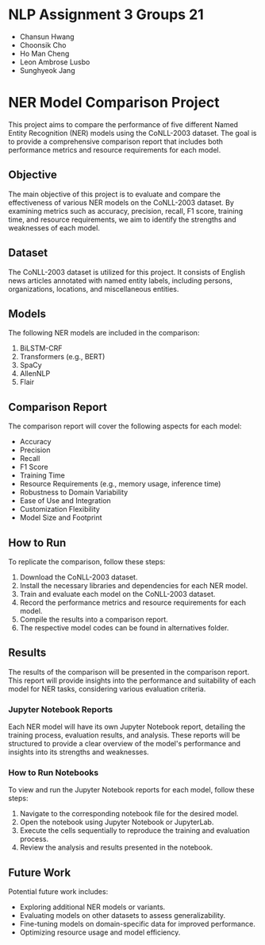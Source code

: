 # NLP Assignment 3 Groups 21

- Chansun Hwang
- Choonsik Cho
- Ho Man Cheng
- Leon Ambrose Lusbo
- Sunghyeok Jang

# NER Model Comparison Project

This project aims to compare the performance of five different Named Entity Recognition (NER) models using the CoNLL-2003 dataset. The goal is to provide a comprehensive comparison report that includes both performance metrics and resource requirements for each model.

## Objective
The main objective of this project is to evaluate and compare the effectiveness of various NER models on the CoNLL-2003 dataset. By examining metrics such as accuracy, precision, recall, F1 score, training time, and resource requirements, we aim to identify the strengths and weaknesses of each model.

## Dataset
The CoNLL-2003 dataset is utilized for this project. It consists of English news articles annotated with named entity labels, including persons, organizations, locations, and miscellaneous entities.

## Models
The following NER models are included in the comparison:
1. BiLSTM-CRF
2. Transformers (e.g., BERT)
3. SpaCy
4. AllenNLP
5. Flair

## Comparison Report
The comparison report will cover the following aspects for each model:
- Accuracy
- Precision
- Recall
- F1 Score
- Training Time
- Resource Requirements (e.g., memory usage, inference time)
- Robustness to Domain Variability
- Ease of Use and Integration
- Customization Flexibility
- Model Size and Footprint

## How to Run
To replicate the comparison, follow these steps:
1. Download the CoNLL-2003 dataset.
2. Install the necessary libraries and dependencies for each NER model.
3. Train and evaluate each model on the CoNLL-2003 dataset.
4. Record the performance metrics and resource requirements for each model.
5. Compile the results into a comparison report.
6. The respective model codes can be found in alternatives folder.

## Results
The results of the comparison will be presented in the comparison report. This report will provide insights into the performance and suitability of each model for NER tasks, considering various evaluation criteria.

### Jupyter Notebook Reports
Each NER model will have its own Jupyter Notebook report, detailing the training process, evaluation results, and analysis. These reports will be structured to provide a clear overview of the model's performance and insights into its strengths and weaknesses.

### How to Run Notebooks
To view and run the Jupyter Notebook reports for each model, follow these steps:
1. Navigate to the corresponding notebook file for the desired model.
2. Open the notebook using Jupyter Notebook or JupyterLab.
3. Execute the cells sequentially to reproduce the training and evaluation process.
4. Review the analysis and results presented in the notebook.

## Future Work
Potential future work includes:
- Exploring additional NER models or variants.
- Evaluating models on other datasets to assess generalizability.
- Fine-tuning models on domain-specific data for improved performance.
- Optimizing resource usage and model efficiency.

